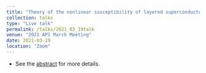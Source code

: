 ```yaml
---
title: "Theory of the nonlinear susceptibility of layered superconductors: application to strontium ruthenate"
collection: talks
type: "Live talk"
permalink: /talks/2021_03_19talk
venue: "2021 APS March Meeting"
date: 2021-03-19
location: "Zoom"
---
```


- See the [abstract](https://meetings.aps.org/Meeting/MAR21/Session/Y47.1) for more details.
